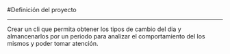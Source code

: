 #Definición del proyecto

---

Crear un cli que permita obtener los tipos de cambio del dia y almancenarlos por un periodo
para analizar el comportamiento del los mismos y poder tomar atención.
